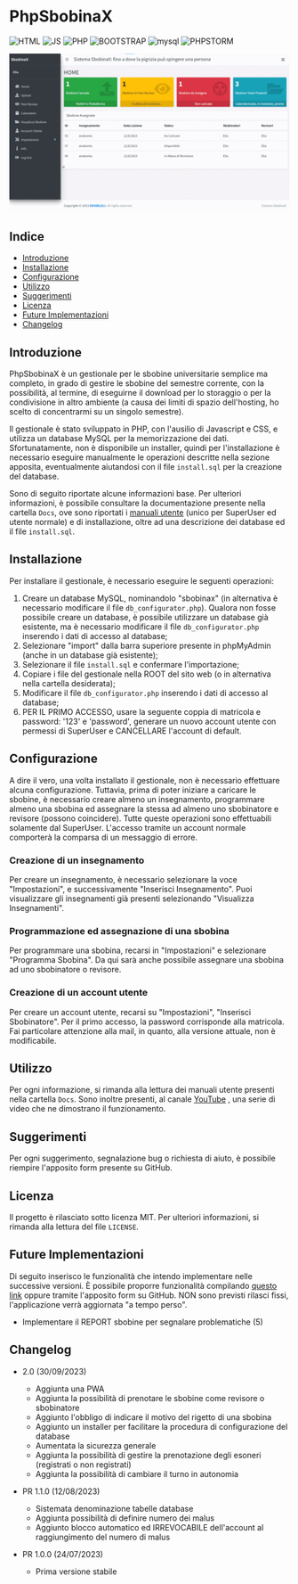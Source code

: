# PhpSbobinaX
![HTML](https://img.shields.io/badge/HTML-239120?style=for-the-badge&logo=html5&logoColor=white)
![JS](https://img.shields.io/badge/JavaScript-F7DF1E?style=for-the-badge&logo=javascript&logoColor=black)
![PHP](https://img.shields.io/badge/PHP-777BB4?style=for-the-badge&logo=php&logoColor=white)
![BOOTSTRAP](https://img.shields.io/badge/Bootstrap-563D7C?style=for-the-badge&logo=bootstrap&logoColor=white)
![mysql](https://img.shields.io/badge/MySQL-00000F?style=for-the-badge&logo=mysql&logoColor=white)
![PHPSTORM](https://img.shields.io/badge/PhpStorm-000000.svg?style=for-the-badge&logo=PhpStorm&logoColor=white)


![Animation](Docs/IMG/animation.gif)


## Indice
- [Introduzione](##Introduzione)
- [Installazione](#installazione)
- [Configurazione](#configurazione)
- [Utilizzo](#utilizzo)
- [Suggerimenti](#suggerimenti)
- [Licenza](#licenza)
- [Future Implementazioni](#future-implementazioni)
- [Changelog](#changelog)

## Introduzione
PhpSbobinaX è un gestionale per le sbobine universitarie semplice ma completo, in grado di
gestire le sbobine del semestre corrente, con la possibilità, al termine, di eseguirne
il download per lo storaggio o per la condivisione in altro ambiente (a causa dei limiti di spazio
dell'hosting, ho scelto di concentrarmi su un singolo semestre).

Il gestionale è stato sviluppato in PHP, con l'ausilio di Javascript e CSS, e utilizza un database
MySQL per la memorizzazione dei dati. Sfortunatamente, non è disponibile un installer, quindi
per l'installazione è necessario eseguire manualmente le operazioni descritte nella sezione apposita,
eventualmente aiutandosi con il file `install.sql` per la creazione del database.

Sono di seguito riportate alcune informazioni base. Per ulteriori informazioni, è possibile consultare
la documentazione presente nella cartella `Docs`, ove sono riportati i [manuali utente](Docs/Manuale.pdf) (unico per 
SuperUser ed utente normale) e di installazione, oltre ad una descrizione dei database ed il file `install.sql`.


## Installazione
Per installare il gestionale, è necessario eseguire le seguenti operazioni:
1. Creare un database MySQL, nominandolo "sbobinax" (in alternativa è necessario modificare il file `db_configurator.php`).
Qualora non fosse possibile creare un database, è possibile utilizzare un database già esistente, ma è necessario
modificare il file `db_configurator.php` inserendo i dati di accesso al database;
2. Selezionare "import" dalla barra superiore presente in phpMyAdmin (anche in un database già esistente);
3. Selezionare il file `install.sql` e confermare l'importazione;
4. Copiare i file del gestionale nella ROOT del sito web (o in alternativa nella cartella desiderata);
5. Modificare il file `db_configurator.php` inserendo i dati di accesso al database;
6. PER IL PRIMO ACCESSO, usare la seguente coppia di matricola e password: '123' e 'password', generare un nuovo
account utente con permessi di SuperUser e CANCELLARE l'account di default.


## Configurazione
A dire il vero, una volta installato il gestionale, non è necessario effettuare alcuna configurazione.
Tuttavia, prima di poter iniziare a caricare le sbobine, è necessario creare almeno un insegnamento,
programmare almeno una sbobina ed assegnare la stessa ad almeno uno sbobinatore e revisore (possono coincidere).
Tutte queste operazioni sono effettuabili solamente dal SuperUser. L'accesso tramite un account normale comporterà
la comparsa di un messaggio di errore.

### Creazione di un insegnamento
Per creare un insegnamento, è necessario selezionare la voce "Impostazioni", e successivamente "Inserisci Insegnamento".
Puoi visualizzare gli insegnamenti già presenti selezionando "Visualizza Insegnamenti".

### Programmazione ed assegnazione di una sbobina
Per programmare una sbobina, recarsi in "Impostazioni" e selezionare "Programma Sbobina". 
Da qui sarà anche possibile assegnare una sbobina ad uno sbobinatore o revisore.


### Creazione di un account utente
Per creare un account utente, recarsi su "Impostazioni", "Inserisci Sbobinatore". Per il primo accesso, la password 
corrisponde alla matricola. Fai particolare attenzione alla mail, in quanto, alla versione attuale, non è modificabile.


## Utilizzo
Per ogni informazione, si rimanda alla lettura dei manuali utente presenti nella cartella `Docs`. 
Sono inoltre presenti, al canale [YouTube](https://www.youtube.com/@devdeleli) , una serie di video che ne 
dimostrano il funzionamento.

## Suggerimenti
Per ogni suggerimento, segnalazione bug o richiesta di aiuto, è possibile riempire l'apposito form presente
su GitHub.


## Licenza
Il progetto è rilasciato sotto licenza MIT. Per ulteriori informazioni, si rimanda alla lettura del file `LICENSE`.

## Future Implementazioni

Di seguito inserisco le funzionalità che intendo implementare nelle successive versioni. È possibile proporre funzionalità compilando [questo link](https://www.delelimed.github.io/request-informations) oppure tramite l'apposito form su GitHub. NON sono previsti rilasci fissi, l'applicazione verrà aggiornata "a tempo perso".

- Implementare il REPORT sbobine per segnalare problematiche (5)

## Changelog

- 2.0 (30/09/2023)
  - Aggiunta una PWA
  - Aggiunta la possibilità di prenotare le sbobine come revisore o sbobinatore
  - Aggiunto l'obbligo di indicare il motivo del rigetto di una sbobina
  - Aggiunto un installer per facilitare la procedura di configurazione del database
  - Aumentata la sicurezza generale
  - Aggiunta la possibilità di gestire la prenotazione degli esoneri (registrati o non registrati)
  - Aggiunta la possibilità di cambiare il turno in autonomia

- PR 1.1.0 (12/08/2023)
  - Sistemata denominazione tabelle database
  - Aggiunta possibilità di definire numero dei malus
  - Aggiunto blocco automatico ed IRREVOCABILE dell'account al raggiungimento del numero di malus

- PR 1.0.0 (24/07/2023)
  - Prima versione stabile







